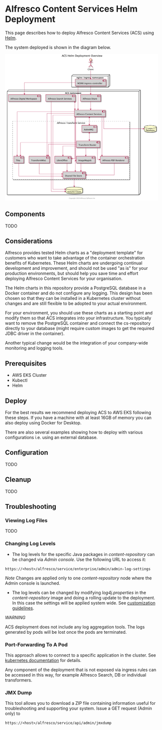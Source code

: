 # Alfresco Content Services Helm Deployment

This page describes how to deploy Alfresco Content Services (ACS) using [Helm](https://helm.sh).

The system deployed is shown in the diagram below.

![Helm Deployment Components](/docs/diagrams/helm-chart/helm-components.png)

## Components

TODO

## Considerations

Alfresco provides tested Helm charts as a "deployment template" for customers who want to take advantage of the container orchestration benefits of Kubernetes. These Helm charts are undergoing continual development and improvement, and should not be used "as is" for your production environments, but should help you save time and effort deploying Alfresco Content Services for your organisation.

The Helm charts in this repository provide a PostgreSQL database in a Docker container and do not configure any logging. This design has been chosen so that they can be installed in a Kubernetes cluster without changes and are still flexible to be adopted to your actual environment. 

For your environment, you should use these charts as a starting point and modify them so that ACS integrates into your infrastructure. You typically want to remove the PostgreSQL container and connect the cs-repository directly to your database (might require custom images to get the required JDBC driver in the container).

Another typical change would be the integration of your company-wide monitoring and logging tools.

## Prerequisites

* AWS EKS Cluster
* Kubectl 
* Helm

## Deploy

For the best results we recommend deploying ACS to AWS EKS following these steps. If you have a machine with at least 16GB of memory you can also deploy using Docker for Desktop.

There are also several examples showing how to deploy with various configurations i.e. using an external database.

## Configuration

TODO

## Cleanup

TODO

## Troubleshooting

### Viewing Log Files

TODO

### Changing Log Levels

* The log levels for the specific Java packages in _content-repository_ can be changed via _Admin console_. Use the following URL to access it:
```
https://<host>/alfresco/service/enterprise/admin/admin-log-settings
```
*Note* Changes are applied only to one _content-repository_ node where the Admin console is launched.

* The log levels can be changed by modifying _log4j.properties_ in the _content-repository_ image and doing a rolling update to the deployment. In this case the settings will be applied system wide. See [customization guidelines](customising-deployment.md#k8s-deployment-customization-guidelines).

*WARNING*
 
ACS deployment does not include any log aggregation tools. The logs generated by pods will be lost once the pods are terminated.

### Port-Forwarding To A Pod

This approach allows to connect to a specific application in the cluster.
See [kubernetes documentation](https://kubernetes.io/docs/tasks/access-application-cluster/port-forward-access-application-cluster) for details.

Any component of the deployment that is not exposed via ingress rules can be accessed in this way, for example Alfresco Search, DB or individual transformers.

### JMX Dump

This tool allows you to download a ZIP file containing information useful for troubleshooting and supporting your system. Issue a GET request (Admin only) to 
```
https://<host>/alfresco/service/api/admin/jmxdump
```